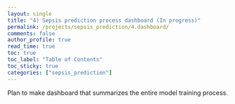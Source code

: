 ```yaml
---
layout: single
title: "4) Sepsis prediction process dashboard (In progress)"
permalink: /projects/sepsis_prediction/4.dashboard/
comments: false
author_profile: true
read_time: true
toc: true
toc_label: "Table of Contents"
toc_sticky: true
categories: ["sepsis_prediction"]
---
```


Plan to make dashboard that summarizes the entire model training process.